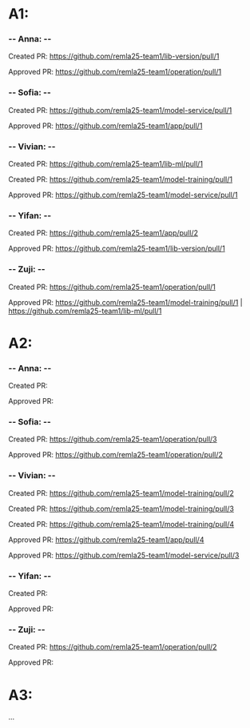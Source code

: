 # A1:

### -- Anna: --
Created PR: https://github.com/remla25-team1/lib-version/pull/1

Approved PR: https://github.com/remla25-team1/operation/pull/1

### -- Sofia: --
Created PR: https://github.com/remla25-team1/model-service/pull/1

Approved PR: https://github.com/remla25-team1/app/pull/1

### -- Vivian: --
Created PR: https://github.com/remla25-team1/lib-ml/pull/1

Created PR: https://github.com/remla25-team1/model-training/pull/1

Approved PR: https://github.com/remla25-team1/model-service/pull/1

### -- Yifan: --
Created PR: https://github.com/remla25-team1/app/pull/2

Approved PR: https://github.com/remla25-team1/lib-version/pull/1

### -- Zuji: --
Created PR: https://github.com/remla25-team1/operation/pull/1

Approved PR: https://github.com/remla25-team1/model-training/pull/1 | https://github.com/remla25-team1/lib-ml/pull/1

# A2:

### -- Anna: --
Created PR: 

Approved PR: 

### -- Sofia: --
Created PR: https://github.com/remla25-team1/operation/pull/3

Approved PR: https://github.com/remla25-team1/operation/pull/2

### -- Vivian: --
Created PR: https://github.com/remla25-team1/model-training/pull/2

Created PR: https://github.com/remla25-team1/model-training/pull/3

Created PR: https://github.com/remla25-team1/model-training/pull/4

Approved PR: https://github.com/remla25-team1/app/pull/4 

Approved PR: https://github.com/remla25-team1/model-service/pull/3

### -- Yifan: --
Created PR:

Approved PR:

### -- Zuji: --
Created PR: https://github.com/remla25-team1/operation/pull/2

Approved PR: 

# A3:
...
